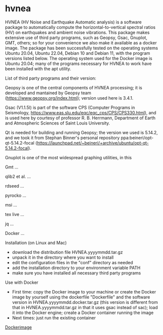 # hvnea

HVNEA (HV Noise and Earthquake Automatic analysis) is a software package to automatically compute the horizontal-to-vertical spectral ratios (HV) on earthquakes and ambient noise vibrations. This package makes extensive use of third party programs, such as Geopsy, Gsac, Gnuplot, GMT, others; so for your convenience we also make it available as a docker image. The package has been successfully tested on the operating systems Ubuntu 20.04, Ubuntu 22.04, Debian 10 and Debian 11, with the program versions listed below. The operating system used for the Docker image is Ubuntu 20.04; many of the programs necessary for HVNEA to work have been installed with the apt utility.

List of third party programs and their version:

Geopsy is one of the central components of HVNEA processing; it is developed and mantained by Geopsy team (https://www.geopsy.org/index.html); version used here is 3.4.1.

Gsac (V1.1.5l) is part of the software CPS (Computer Programs in Seismology, https://www.eas.slu.edu/eqc/eqc_cps/CPS/CPS330.html),
and is used here by courtesy of professor R. B. Herrmann, Department of Earth and Atmospheric Sciences of Saint Louis University.

Qt is needed for building and running Geopsy; the version we used is 5.14.2, and we took it from Stephan Binner's personal repository ppa:beineri/opt-qt-5.14.2-focal (https://launchpad.net/~beineri/+archive/ubuntu/opt-qt-5.14.2-focal).

Gnuplot is one of the most widespread graphing utilities, in this 

Gmt ...

qlib2 et al. ...

rdseed ...

pyrocko ...

msi ...

tex live ...

jq ...

Docker ...

Installation (on Linux and Mac)
- download the distribution file HVNEA.yyyymmdd.tar.gz
- unpack it in the directory where you want to install
- edit the configuration files in the "conf" directory as needed
- add the installation directory to your environment variable PATH
- make sure you have installed all necessary third party programs

Use with Docker
- First time:
copy the Docker image to your machine or create the Docker image by yourself using the dockerfile "Dockerfile" and the software version in HVNEA.yyyymmdd.docker.tar.gz (this version is different from that in HVNEA.yyyymmdd.tar.gz in that it uses gsac instead of sac); load it into the Docker engine; create a Docker container running the image
- Next times:
just run the existing container

[Dockerimage](https://hub.docker.com/r/ingv/hvnea)
